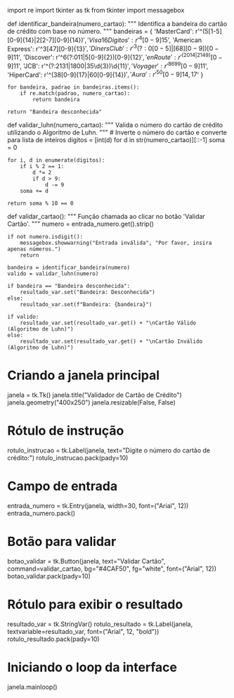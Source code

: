 
import re
import tkinter as tk
from tkinter import messagebox

def identificar_bandeira(numero_cartao):
    """
    Identifica a bandeira do cartão de crédito com base no número.
    """
    bandeiras = {
        'MasterCard': r'^(5[1-5][0-9]{14}|2[2-7][0-9]{14})$',
        'Visa 16 Dígitos': r'^4[0-9]{15}$',
        'American Express': r'^3[47][0-9]{13}$',
        'Diners Club': r'^3(?:0[0-5]|[68][0-9])[0-9]{11}$',
        'Discover': r'^6(?:011|5[0-9]{2})[0-9]{12}$',
        'enRoute': r'^(2014|2149)[0-9]{11}$',
        'JCB': r'^(?:2131|1800|35\d{3})\d{11}$',
        'Voyager': r'^8699[0-9]{11}$',
        'HiperCard': r'^(38[0-9]{17}|60[0-9]{14})$',
        'Aura': r'^50[0-9]{14,17}$'
    }

    for bandeira, padrao in bandeiras.items():
        if re.match(padrao, numero_cartao):
            return bandeira

    return "Bandeira desconhecida"

def validar_luhn(numero_cartao):
    """
    Valida o número do cartão de crédito utilizando o Algoritmo de Luhn.
    """
    # Inverte o número do cartão e converte para lista de inteiros
    digitos = [int(d) for d in str(numero_cartao)][::-1]
    soma = 0

    for i, d in enumerate(digitos):
        if i % 2 == 1:
            d *= 2
            if d > 9:
                d -= 9
        soma += d

    return soma % 10 == 0

def validar_cartao():
    """
    Função chamada ao clicar no botão 'Validar Cartão'.
    """
    numero = entrada_numero.get().strip()

    if not numero.isdigit():
        messagebox.showwarning("Entrada inválida", "Por favor, insira apenas números.")
        return

    bandeira = identificar_bandeira(numero)
    valido = validar_luhn(numero)

    if bandeira == "Bandeira desconhecida":
        resultado_var.set("Bandeira: Desconhecida")
    else:
        resultado_var.set(f"Bandeira: {bandeira}")

    if valido:
        resultado_var.set(resultado_var.get() + "\nCartão Válido (Algoritmo de Luhn)")
    else:
        resultado_var.set(resultado_var.get() + "\nCartão Inválido (Algoritmo de Luhn)")

# Criando a janela principal
janela = tk.Tk()
janela.title("Validador de Cartão de Crédito")
janela.geometry("400x250")
janela.resizable(False, False)

# Rótulo de instrução
rotulo_instrucao = tk.Label(janela, text="Digite o número do cartão de crédito:")
rotulo_instrucao.pack(pady=10)

# Campo de entrada
entrada_numero = tk.Entry(janela, width=30, font=("Arial", 12))
entrada_numero.pack()

# Botão para validar
botao_validar = tk.Button(janela, text="Validar Cartão", command=validar_cartao, bg="#4CAF50", fg="white", font=("Arial", 12))
botao_validar.pack(pady=10)

# Rótulo para exibir o resultado
resultado_var = tk.StringVar()
rotulo_resultado = tk.Label(janela, textvariable=resultado_var, font=("Arial", 12, "bold"))
rotulo_resultado.pack(pady=10)

# Iniciando o loop da interface
janela.mainloop()  





